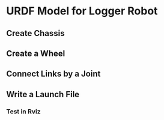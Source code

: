 # URDF Model for Logger Robot

## Create Chassis

## Create a Wheel

## Connect Links by a Joint

## Write a Launch File

### Test in Rviz
